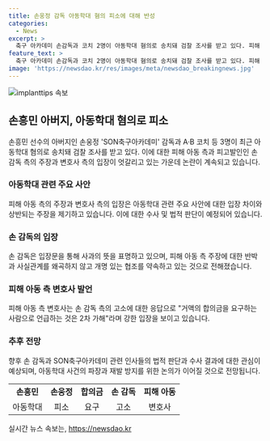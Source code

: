 ```yaml
---
title: 손웅정 감독 아동학대 혐의 피소에 대해 반성
categories:
  - News
excerpt: >
  축구 아카데미 손감독과 코치 2명이 아동학대 혐의로 송치돼 검찰 조사를 받고 있다. 피해 아동 측은 폭행과 욕설을 주장하고, 수억원의 합의금을 요구했지만 아카데미 측은 이를 수용할 수 없다고 밝히며 법적 판단을 기다리고 있다. 손 감독은 사과하고, 아동들의 훈련에 더 좋은 방법을 찾겠다는 뜻을 밝혔지만, 피해 아동 측은 2차 가해로 지적하며 분노를 표현했다.
feature_text: >
  축구 아카데미 손감독과 코치 2명이 아동학대 혐의로 송치돼 검찰 조사를 받고 있다. 피해 아동 측은 폭행과 욕설을 주장하고, 수억원의 합의금을 요구했지만 아카데미 측은 이를 수용할 수 없다고 밝히며 법적 판단을 기다리고 있다. 손 감독은 사과하고, 아동들의 훈련에 더 좋은 방법을 찾겠다는 뜻을 밝혔지만, 피해 아동 측은 2차 가해로 지적하며 분노를 표현했다.
image: 'https://newsdao.kr/res/images/meta/newsdao_breakingnews.jpg'
---
```


<p><img src="https://newsdao.kr/res/images/meta/newsdao_breakingnews.jpg" alt="implanttips 속보" /></p>

<h2 data-ke-size="size26">손흥민 아버지, 아동학대 혐의로 피소</h2>

<p data-ke-size="size16">손흥민 선수의 아버지인 손웅정 'SON축구아카데미' 감독과 A·B 코치 등 3명이 최근 아동학대 혐의로 송치돼 검찰 조사를 받고 있다. 이에 대한 피해 아동 측과 피고발인인 손 감독 측의 주장과 변호사 측의 입장이 엇갈리고 있는 가운데 논란이 계속되고 있습니다.</p>

<h3 data-ke-size="size22">아동학대 관련 주요 사안</h3>

<p data-ke-size="size16">피해 아동 측의 주장과 변호사 측의 입장은 아동학대 관련 주요 사안에 대한 입장 차이와 상반되는 주장을 제기하고 있습니다. 이에 대한 수사 및 법적 판단이 예정되어 있습니다.</p>

<h3 data-ke-size="size22">손 감독의 입장</h3>

<p data-ke-size="size16">손 감독은 입장문을 통해 사과의 뜻을 표명하고 있으며, 피해 아동 측 주장에 대한 반박과 사실관계를 왜곡하지 않고 개명 있는 협조를 약속하고 있는 것으로 전해졌습니다.</p>

<h3 data-ke-size="size22">피해 아동 측 변호사 발언</h3>

<p data-ke-size="size16">피해 아동 측 변호사는 손 감독 측의 고소에 대한 응답으로 "거액의 합의금을 요구하는 사람으로 언급하는 것은 2차 가해"라며 강한 입장을 보이고 있습니다.</p>

<h3 data-ke-size="size22">추후 전망</h3>

<p data-ke-size="size16">향후 손 감독과 SON축구아카데미 관련 인사들의 법적 판단과 수사 결과에 대한 관심이 예상되며, 아동학대 사건의 파장과 재발 방지를 위한 논의가 이어질 것으로 전망됩니다.</p>

<table>
    <tr>
        <td style="text-align: center; height: 17px;"><b>손흥민</b></td>
        <td style="text-align: center; height: 17px;"><b>손웅정</b></td>
        <td style="text-align: center; height: 17px;"><b>합의금</b></td>
        <td style="text-align: center; height: 17px;"><b>손 감독</b></td>
        <td style="text-align: center; height: 17px;"><b>피해 아동</b></td>
    </tr>
    <tr>
        <td style="text-align: center; height: 17px;">아동학대</td>
        <td style="text-align: center; height: 17px;">피소</td>
        <td style="text-align: center; height: 17px;">요구</td>
        <td style="text-align: center; height: 17px;">고소</td>
        <td style="text-align: center; height: 17px;">변호사</td>
    </tr>
</table>
실시간 뉴스 속보는, <a href="https://newsdao.kr" rel="dofollow">https://newsdao.kr</a>


